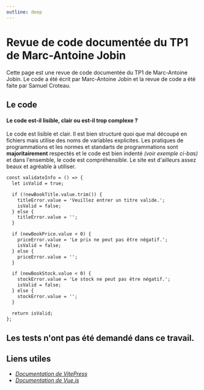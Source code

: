 ```yaml
---
outline: deep
---
```


# Revue de code documentée du TP1 de Marc-Antoine Jobin

Cette page est une revue de code documentée du TP1 de Marc-Antoine Jobin. Le code a été écrit par Marc-Antoine Jobin et la revue de code a été faite par Samuel Croteau.

## Le code

#### Le code est-il lisible, clair ou est-il trop complexe ?

Le code est lisible et clair. Il est bien structuré quoi que mal découpé en fichiers mais utilise des noms de variables explicites. Les pratiques de programmations et les normes et standarts de programmations sont **majoritairement** respectés et le code est bien indenté *(voir exemple ci-bas)* et dans l'ensemble, le code est compréhensible. Le site est d'ailleurs assez beaux et agréable à utiliser.

```md
const validateInfo = () => {
  let isValid = true;

  if (!newBookTitle.value.trim()) {
    titleError.value = 'Veuillez entrer un titre valide.';
    isValid = false;
  } else {
    titleError.value = '';
  }

  if (newBookPrice.value < 0) {
    priceError.value = 'Le prix ne peut pas être négatif.';
    isValid = false;
  } else {
    priceError.value = '';
  }

  if (newBookStock.value < 0) {
    stockError.value = 'Le stock ne peut pas être négatif.';
    isValid = false;
  } else {
    stockError.value = '';
  }

  return isValid;
};
```

## Les tests n'ont pas été demandé dans ce travail.

## Liens utiles

- *[Documentation de VitePress](https://vitepress.dev/)* 
- *[Documentation de Vue.js](https://vuejs.org/)*